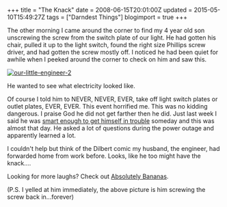 +++
title = "The Knack"
date = 2008-06-15T20:01:00Z
updated = 2015-05-10T15:49:27Z
tags = ["Darndest Things"]
blogimport = true 
+++

The other morning I came around the corner to find my 4 year old son unscrewing the screw from the switch plate of our light.  He had gotten his chair, pulled it up to the light switch, found the right size Phillips screw driver, and had gotten the screw mostly off.  I noticed he had been quiet for awhile when I peeked around the corner to check on him and saw this.  

[![our-little-engineer-2](https://latc.s3.amazonaws.com/wp-content/uploads/2008/06/our-little-engineer-2-248x300.jpg "our-little-engineer-2")](https://latc.s3.amazonaws.com/wp-content/uploads/2008/06/our-little-engineer-2.jpg)

He wanted to see what electricity looked like.

Of course I told him to NEVER, NEVER, EVER, take off light switch plates or outlet plates, EVER, EVER.  This event horrified me.  This was no kidding dangerous.  I praise God he did not get farther then he did.  Just last week I said he was [smart enough to get himself in trouble](http://lifeatthecircus.com/2008/06/05/no-electricity-water-or-internet/) someday and this was almost that day.  He asked a lot of questions during the power outage and apparently learned a lot.



I couldn't help but think of the Dilbert comic my husband, the engineer, had forwarded home from work before.  Looks, like he too might have the knack....






  

Looking for more laughs?  Check out [Absolutely Bananas](http://www.absolutelybananas.com/).

(P.S. I yelled at him immediately, the above picture is him screwing the screw back in...forever)

